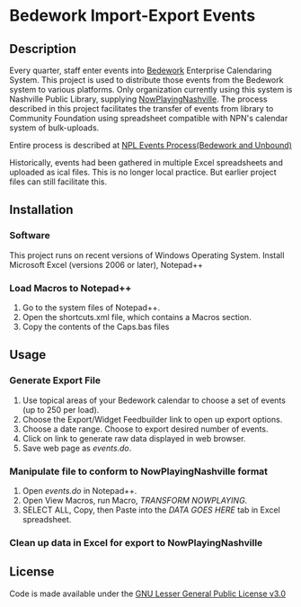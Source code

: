# Bedework Import-Export Events

## Description
Every quarter, staff enter events into [Bedework](https://www.apereo.org/projects/bedework) Enterprise Calendaring System. This project is used to distribute those events from the Bedework system to various platforms.
Only organization currently using this system is Nashville Public Library, supplying [NowPlayingNashville](https://www.nowplayingnashville.com/). The process described in this project facilitates the transfer of events from library to Community Foundation using spreadsheet compatible with NPN's calendar system of bulk-uploads.

Entire process is described at [NPL Events Process(Bedework and Unbound)](https://docs.google.com/document/d/1b_solu5MOM68xtIQ1ApO3Y-CmuEI48UOSN2Mh2Ni_Hc/edit?usp=sharing)

Historically, events had been gathered in multiple Excel spreadsheets and uploaded as ical files. This is no longer local practice. But earlier project files can still facilitate this.

## Installation

### Software
This project runs on recent versions of Windows Operating System.
Install Microsoft Excel (versions 2006 or later), Notepad++

### Load Macros to Notepad++
1. Go to the system files of Notepad++.
2. Open the shortcuts.xml file, which contains a Macros section.
3. Copy the contents of the Caps.bas files

## Usage

### Generate Export File
1. Use topical areas of your Bedework calendar to choose a set of events (up to 250 per load).
2. Choose the Export/Widget Feedbuilder link to open up export options.
3. Choose a date range. Choose to export desired number of events.
4. Click on link to generate raw data displayed in web browser.
5. Save web page as _events.do_.

### Manipulate file to conform to NowPlayingNashville format
1. Open _events.do_ in Notepad++.
2. Open View Macros, run Macro, _TRANSFORM NOWPLAYING_.
3. SELECT ALL, Copy, then Paste into the _DATA GOES HERE_ tab in Excel spreadsheet.

### Clean up data in Excel for export to NowPlayingNashville



## License
Code is made available under the [GNU Lesser General Public License v3.0](https://choosealicense.com/licenses/lgpl-3.0/)
